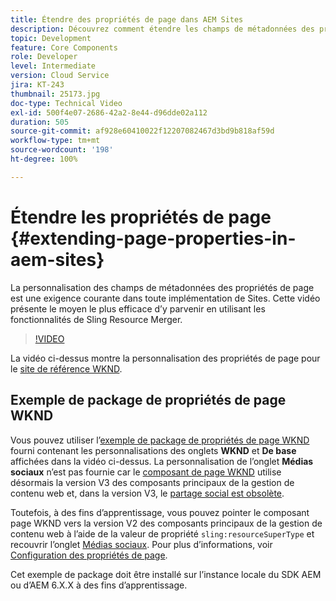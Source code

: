 ```yaml
---
title: Étendre des propriétés de page dans AEM Sites
description: Découvrez comment étendre les champs de métadonnées des propriétés de page dans Adobe Experience Manager Sites. Cette vidéo présente le moyen le plus efficace d’y parvenir en utilisant les fonctionnalités de Sling Resource Merger.
topic: Development
feature: Core Components
role: Developer
level: Intermediate
version: Cloud Service
jira: KT-243
thumbnail: 25173.jpg
doc-type: Technical Video
exl-id: 500f4e07-2686-42a2-8e44-d96dde02a112
duration: 505
source-git-commit: af928e60410022f12207082467d3bd9b818af59d
workflow-type: tm+mt
source-wordcount: '198'
ht-degree: 100%

---
```


# Étendre les propriétés de page {#extending-page-properties-in-aem-sites}

La personnalisation des champs de métadonnées des propriétés de page est une exigence courante dans toute implémentation de Sites. Cette vidéo présente le moyen le plus efficace d’y parvenir en utilisant les fonctionnalités de Sling Resource Merger.

>[!VIDEO](https://video.tv.adobe.com/v/25173?quality=12&learn=on)

La vidéo ci-dessus montre la personnalisation des propriétés de page pour le [site de référence WKND](https://github.com/adobe/aem-guides-wknd).

## Exemple de package de propriétés de page WKND

Vous pouvez utiliser l’[exemple de package de propriétés de page WKND](./assets/WKND-PageProperties-Example-Dialog-1.0.zip) fourni contenant les personnalisations des onglets **WKND** et **De base** affichées dans la vidéo ci-dessus. La personnalisation de l’onglet **Médias sociaux** n’est pas fournie car le [composant de page WKND](https://github.com/adobe/aem-guides-wknd/blob/main/ui.apps/src/main/content/jcr_root/apps/wknd/components/page/.content.xml#L5) utilise désormais la version V3 des composants principaux de la gestion de contenu web et, dans la version V3, le [partage social est obsolète](https://github.com/adobe/aem-core-wcm-components/pull/1930).

Toutefois, à des fins d’apprentissage, vous pouvez pointer le composant page WKND vers la version V2 des composants principaux de la gestion de contenu web à l’aide de la valeur de propriété `sling:resourceSuperType` et recouvrir l’onglet [Médias sociaux](https://github.com/adobe/aem-core-wcm-components/blob/main/content/src/content/jcr_root/apps/core/wcm/components/page/v2/page/_cq_dialog/.content.xml#L95). Pour plus d’informations, voir [Configuration des propriétés de page](https://experienceleague.adobe.com/docs/experience-manager-65/developing/extending-aem/page-properties-views.html?lang=fr#configuring-your-page-properties).

Cet exemple de package doit être installé sur l’instance locale du SDK AEM ou d’AEM 6.X.X à des fins d’apprentissage.
